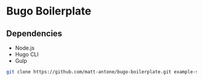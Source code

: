 # Bugo Boilerplate

## Dependencies

  * Node.js
  * Hugo CLI
  * Gulp


```bash
git clone https://github.com/matt-antone/bugo-boilerplate.git example-site-name --recursive
```
